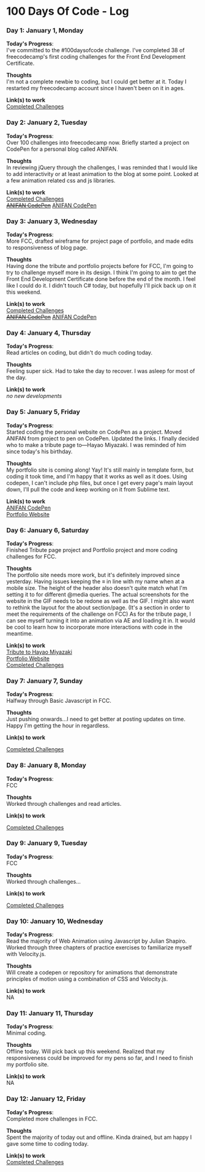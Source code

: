 # 100 Days Of Code - Log

### Day 1: January 1, Monday

**Today's Progress**:<br> I've committed to the #100daysofcode challenge. I've completed 38 of freecodecamp's first coding challenges for the Front End Development Certificate.

**Thoughts**<br> I'm not a complete newbie to coding, but I could get better at it. Today I restarted my freecodecamp account since I haven't been on it in ages. 

**Link(s) to work**<br>
<a href="https://www.freecodecamp.org/fcc80818577-d9be-4f29-ba90-ed6399621b37">Completed Challenges</a>

### Day 2: January 2, Tuesday

**Today's Progress**:<br> Over 100 challenges into freecodecamp now. Briefly started a project on CodePen for a personal blog called ANIFAN.

**Thoughts**<br> In reviewing jQuery through the challenges, I was reminded that I would like to add interactivity or at least animation to the blog at some point. Looked at a few animation related css and js libraries.

**Link(s) to work**<br>
<a href="https://www.freecodecamp.org/fcc80818577-d9be-4f29-ba90-ed6399621b37">Completed Challenges</a><br>
<s><a href="https://codepen.io/leyaabebe/project/full/AxGPze">ANIFAN CodePen</a></s>
<a href="https://codepen.io/leyaabebe/pen/OzOLeO">ANIFAN CodePen</a>

### Day 3: January 3, Wednesday

**Today's Progress**:<br> More FCC, drafted wireframe for project page of portfolio, and made edits to responsiveness of blog page.

**Thoughts**<br> Having done the tribute and portfolio projects before for FCC, I'm going to try to challenge myself more in its design. I think I'm going to aim to get the Front End Development Certificate done before the end of the month. I feel like I could do it. I didn't touch C# today, but hopefully I'll pick back up on it this weekend. 

**Link(s) to work**<br>
<a href="https://www.freecodecamp.org/fcc80818577-d9be-4f29-ba90-ed6399621b37">Completed Challenges</a><br>
<s><a href="https://codepen.io/leyaabebe/project/full/AxGPze">ANIFAN CodePen</a></s>
<a href="https://codepen.io/leyaabebe/pen/OzOLeO">ANIFAN CodePen</a>

### Day 4: January 4, Thursday

**Today's Progress**:<br> Read articles on coding, but didn't do much coding today.

**Thoughts**<br> Feeling super sick. Had to take the day to recover. I was asleep for most of the day.

**Link(s) to work**<br>
<em>no new developments</em>

### Day 5: January 5, Friday

**Today's Progress**:<br> Started coding the personal website on CodePen as a project. Moved ANIFAN from project to pen on CodePen. Updated the links. I finally decided who to make a tribute page to—Hayao Miyazaki. I was reminded of him since today's his birthday.

**Thoughts**<br> My portfolio site is coming along! Yay! It's still mainly in template form, but coding it took time, and I'm happy that it works as well as it does. Using codepen, I can't include php files, but once I get every page's main layout down, I'll pull the code and keep working on it from Sublime text. 

**Link(s) to work**<br>
<a href="https://codepen.io/leyaabebe/pen/OzOLeO">ANIFAN CodePen</a><br>
<a href="https://codepen.io/leyaabebe/project/full/AxGPze/">Portfolio Website</a>

### Day 6: January 6, Saturday

**Today's Progress**:<br> Finished Tribute page project and Portfolio project and more coding challenges for FCC.

**Thoughts**<br> The portfolio site needs more work, but it's definitely improved since yesterday. Having issues keeping the &equiv; in line with my name when at a mobile size. The height of the header also doesn't quite match what I'm setting it to for different @media queries. The actual screenshots for the website in the GIF needs to be redone as well as the GIF. I might also want to rethink the layout for the about section/page. (It's a section in order to meet the requirements of the challenge on FCC) As for the tribute page, I can see myself turning it into an animation via AE and loading it in. It would be cool to learn how to incorporate more interactions with code in the meantime. 

**Link(s) to work**<br>
<a href="https://codepen.io/leyaabebe/full/PEObrK/">Tribute to Hayao Miyazaki</a><br>
<a href="https://codepen.io/leyaabebe/project/full/AxGPze/">Portfolio Website</a><br>
<a href="https://www.freecodecamp.org/fcc80818577-d9be-4f29-ba90-ed6399621b37">Completed Challenges</a>

### Day 7: January 7, Sunday

**Today's Progress**:<br> Halfway through Basic Javascript in FCC.

**Thoughts**<br> Just pushing onwards...I need to get better at posting updates on time. Happy I'm getting the hour in regardless.

**Link(s) to work**<br>

<a href="https://www.freecodecamp.org/fcc80818577-d9be-4f29-ba90-ed6399621b37">Completed Challenges</a>

### Day 8: January 8, Monday

**Today's Progress**:<br> FCC

**Thoughts**<br> Worked through challenges and read articles.

**Link(s) to work**<br>

<a href="https://www.freecodecamp.org/fcc80818577-d9be-4f29-ba90-ed6399621b37">Completed Challenges</a>

### Day 9: January 9, Tuesday

**Today's Progress**:<br> FCC

**Thoughts**<br> Worked through challenges...

**Link(s) to work**<br>

<a href="https://www.freecodecamp.org/fcc80818577-d9be-4f29-ba90-ed6399621b37">Completed Challenges</a>

### Day 10: January 10, Wednesday

**Today's Progress**:<br> Read the majority of Web Animation using Javascript by Julian Shapiro. Worked through three chapters of practice exercises to familiarize myself with Velocity.js.

**Thoughts**<br> Will create a codepen or repository for animations that demonstrate principles of motion using a combination of CSS and Velocity.js.

**Link(s) to work**<br>
NA

### Day 11: January 11, Thursday

**Today's Progress**:<br> Minimal coding.

**Thoughts**<br> Offline today. Will pick back up this weekend. Realized that my responsiveness could be improved for my pens so far, and I need to finish my portfolio site.

**Link(s) to work**<br>
NA

### Day 12: January 12, Friday

**Today's Progress**:<br> Completed more challenges in FCC.

**Thoughts**<br> Spent the majority of today out and offline. Kinda drained, but am happy I gave some time to coding today.

**Link(s) to work**<br>
<a href="https://www.freecodecamp.org/fcc80818577-d9be-4f29-ba90-ed6399621b37">Completed Challenges</a>


